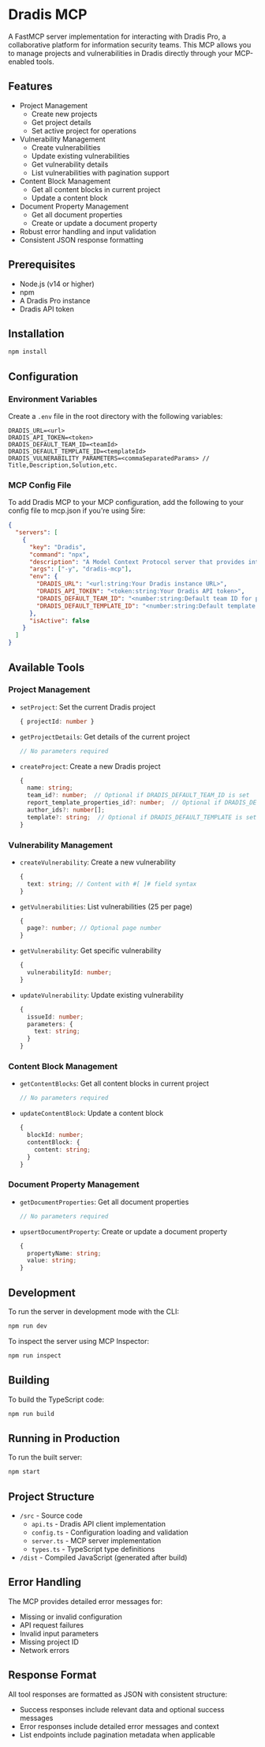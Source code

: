 # Dradis MCP

A FastMCP server implementation for interacting with Dradis Pro, a collaborative platform for information security teams. This MCP allows you to manage projects and vulnerabilities in Dradis directly through your MCP-enabled tools.

## Features

- Project Management
  - Create new projects
  - Get project details
  - Set active project for operations
- Vulnerability Management
  - Create vulnerabilities
  - Update existing vulnerabilities
  - Get vulnerability details
  - List vulnerabilities with pagination support
- Content Block Management
  - Get all content blocks in current project
  - Update a content block
- Document Property Management
  - Get all document properties
  - Create or update a document property
- Robust error handling and input validation
- Consistent JSON response formatting

## Prerequisites

- Node.js (v14 or higher)
- npm
- A Dradis Pro instance
- Dradis API token

## Installation

```bash
npm install
```

## Configuration

### Environment Variables

Create a `.env` file in the root directory with the following variables:

```env
DRADIS_URL=<url>
DRADIS_API_TOKEN=<token>
DRADIS_DEFAULT_TEAM_ID=<teamId>
DRADIS_DEFAULT_TEMPLATE_ID=<templateId>
DRADIS_VULNERABILITY_PARAMETERS=<commaSeparatedParams> // Title,Description,Solution,etc. 
```

### MCP Config File

To add Dradis MCP to your MCP configuration, add the following to your config file to mcp.json if you're using 5ire:

```json
{
  "servers": [
    {
      "key": "Dradis",
      "command": "npx",
      "description": "A Model Context Protocol server that provides integration with Dradis note-taking platform",
      "args": ["-y", "dradis-mcp"],
      "env": {
        "DRADIS_URL": "<url:string:Your Dradis instance URL>",
        "DRADIS_API_TOKEN": "<token:string:Your Dradis API token>",
        "DRADIS_DEFAULT_TEAM_ID": "<number:string:Default team ID for project creation>",
        "DRADIS_DEFAULT_TEMPLATE_ID": "<number:string:Default template ID for project creation>"
      },
      "isActive": false
    }
  ]
}
```

## Available Tools

### Project Management

- `setProject`: Set the current Dradis project
  ```typescript
  { projectId: number }
  ```

- `getProjectDetails`: Get details of the current project
  ```typescript
  // No parameters required
  ```

- `createProject`: Create a new Dradis project
  ```typescript
  {
    name: string;
    team_id?: number;  // Optional if DRADIS_DEFAULT_TEAM_ID is set
    report_template_properties_id?: number;  // Optional if DRADIS_DEFAULT_TEMPLATE_ID is set
    author_ids?: number[];
    template?: string;  // Optional if DRADIS_DEFAULT_TEMPLATE is set
  }
  ```

### Vulnerability Management

- `createVulnerability`: Create a new vulnerability
  ```typescript
  {
    text: string; // Content with #[ ]# field syntax
  }
  ```

- `getVulnerabilities`: List vulnerabilities (25 per page)
  ```typescript
  {
    page?: number; // Optional page number
  }
  ```

- `getVulnerability`: Get specific vulnerability
  ```typescript
  {
    vulnerabilityId: number;
  }
  ```

- `updateVulnerability`: Update existing vulnerability
  ```typescript
  {
    issueId: number;
    parameters: {
      text: string;
    }
  }
  ```

### Content Block Management

- `getContentBlocks`: Get all content blocks in current project
  ```typescript
  // No parameters required
  ```

- `updateContentBlock`: Update a content block
  ```typescript
  {
    blockId: number;
    contentBlock: {
      content: string;
    }
  }
  ```

### Document Property Management

- `getDocumentProperties`: Get all document properties
  ```typescript
  // No parameters required
  ```

- `upsertDocumentProperty`: Create or update a document property
  ```typescript
  {
    propertyName: string;
    value: string;
  }
  ```

## Development

To run the server in development mode with the CLI:

```bash
npm run dev
```

To inspect the server using MCP Inspector:

```bash
npm run inspect
```

## Building

To build the TypeScript code:

```bash
npm run build
```

## Running in Production

To run the built server:

```bash
npm start
```

## Project Structure

- `/src` - Source code
  - `api.ts` - Dradis API client implementation
  - `config.ts` - Configuration loading and validation
  - `server.ts` - MCP server implementation
  - `types.ts` - TypeScript type definitions
- `/dist` - Compiled JavaScript (generated after build)

## Error Handling

The MCP provides detailed error messages for:
- Missing or invalid configuration
- API request failures
- Invalid input parameters
- Missing project ID
- Network errors

## Response Format

All tool responses are formatted as JSON with consistent structure:
- Success responses include relevant data and optional success messages
- Error responses include detailed error messages and context
- List endpoints include pagination metadata when applicable
